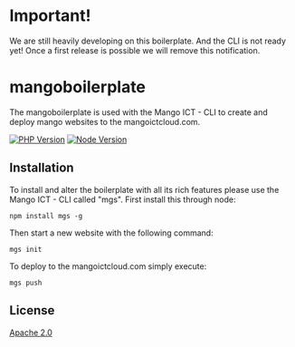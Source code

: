 # Important!

We are still heavily developing on this boilerplate. And the CLI is not ready yet! Once a first release is possible we will remove this notification.

# mangoboilerplate
The mangoboilerplate is used with the Mango ICT - CLI to create and deploy mango websites to the mangoictcloud.com.

[![PHP Version][npm-image]][npm-url]
[![Node Version][node-image]][node-url]
  
## Installation
To install and alter the boilerplate with all its rich features please use the Mango ICT - CLI called "mgs".
First install this through node:

```
npm install mgs -g
```

Then start a new website with the following command:

```
mgs init
```

To deploy to the mangoictcloud.com simply execute:

```
mgs push
```


## License

  [Apache 2.0](LICENSE)
  
[npm-image]: https://img.shields.io/badge/php-v5.3-brightgreen.svg
[npm-url]: https://www.mangoict.com/docs_mangoboilerplate
[node-image]: https://img.shields.io/badge/node-v0.12.2-brightgreen.svg
[node-url]: https://www.mangoict.com/docs_mangoboilerplate
